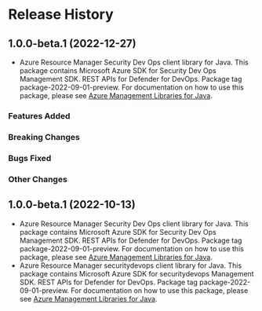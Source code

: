 # Release History

## 1.0.0-beta.1 (2022-12-27)

- Azure Resource Manager Security Dev Ops client library for Java. This package contains Microsoft Azure SDK for Security Dev Ops Management SDK. REST APIs for Defender for DevOps. Package tag package-2022-09-01-preview. For documentation on how to use this package, please see [Azure Management Libraries for Java](https://aka.ms/azsdk/java/mgmt).

### Features Added

### Breaking Changes

### Bugs Fixed

### Other Changes

## 1.0.0-beta.1 (2022-10-13)

- Azure Resource Manager Security Dev Ops client library for Java. This package contains Microsoft Azure SDK for Security Dev Ops Management SDK. REST APIs for Defender for DevOps. Package tag package-2022-09-01-preview. For documentation on how to use this package, please see [Azure Management Libraries for Java](https://aka.ms/azsdk/java/mgmt).
- Azure Resource Manager securitydevops client library for Java. This package contains Microsoft Azure SDK for securitydevops Management SDK. REST APIs for Defender for DevOps. Package tag package-2022-09-01-preview. For documentation on how to use this package, please see [Azure Management Libraries for Java](https://aka.ms/azsdk/java/mgmt).

